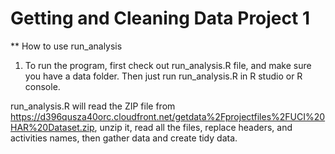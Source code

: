 # Getting and Cleaning Data Project 1

** How to use run_analysis

1. To run the program, first check out run_analysis.R file, and make sure you have a data folder. Then just run run_analysis.R in R studio or R console.

run_analysis.R will read the ZIP file from https://d396qusza40orc.cloudfront.net/getdata%2Fprojectfiles%2FUCI%20HAR%20Dataset.zip, unzip it, read all the files, replace headers, and activities names, then gather data and create tidy data.
